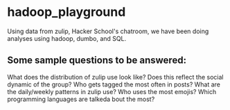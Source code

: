 hadoop_playground
=================

Using data from zulip, Hacker School's chatroom, we have been doing analyses using hadoop, dumbo, and SQL. 

Some sample questions to be answered:
------------------------------------
What does the distribution of zulip use look like? Does this reflect the social dynamic of the group?
Who gets tagged the most often in posts?
What are the daily/weekly patterns in zulip use?
Who uses the most emojis?
Which programming languages are talkeda bout the most?
